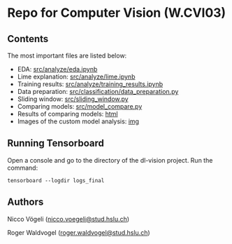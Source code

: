 # Repo for Computer Vision (W.CVI03)

## Contents

The most important files are listed below:

- EDA: [src/analyze/eda.ipynb](src/analyze/eda.ipynb)
- Lime explanation: [src/analyze/lime.ipynb](src/analyze/lime.ipynb)
- Training results: [src/analyze/training_results.ipynb](src/analyze/training_results.ipynb)
- Data preparation: [src/classification/data_preparation.py](src/classification/data_preparation.py)
- Sliding window: [src/sliding_window.py](src/sliding_window.py)
- Comparing models: [src/model_compare.py](src/model_compare.py)
- Results of comparing models: [html](html)
- Images of the custom model analysis: [img](img)

## Running Tensorboard

Open a console and go to the directory of the dl-vision project. Run the command:
```shell
tensorboard --logdir logs_final
```

## Authors

Nicco Vögeli (nicco.voegeli@stud.hslu.ch)

Roger Waldvogel (roger.waldvogel@stud.hslu.ch)
